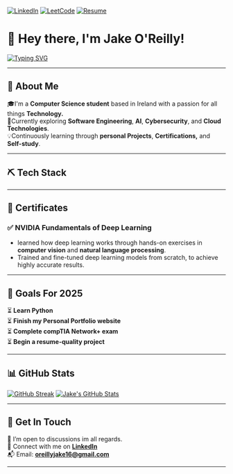 [![LinkedIn](https://img.shields.io/badge/LinkedIn-%230077B5.svg?&style=flat-square&logo=linkedin&logoColor=white)](https://www.linkedin.com/in/jake-o-reilly/)
[![LeetCode](https://img.shields.io/badge/LeetCode-FFA116?style=flat-square&logo=LeetCode&logoColor=black)](https://leetcode.com/u/Jeiri/)
[![Resume](https://img.shields.io/badge/Resume-E63946?style=flat-square&logo=adobeacrobatreader&logoColor=white)](https://drive.google.com/file/d/1ecVymjMvAs4H9JK2sRCXKlQueaC7TRkQ/view?usp=sharing)

# 👋 Hey there, I'm Jake O'Reilly!
[![Typing SVG](https://readme-typing-svg.herokuapp.com?font=&duration=2500&pause=1000&color=FFC107&width=435&lines=Computer+Scientist;Tech+Enthusiast;Software+Engineer)](https://git.io/typing-svg)

---

## 🧠 About Me

🎓I'm a **Computer Science student** based in Ireland with a passion for all things **Technology.**  
🔎Currently exploring **Software Engineering**, **AI**, **Cybersecurity**, and **Cloud Technologies**.  
💡Continuously learning through **personal Projects**, **Certifications,** and **Self-study**.

---

## ⛏️ Tech Stack

---

## 📄 Certificates

### ✅ NVIDIA Fundamentals of Deep Learning
- learned how deep learning works through hands-on exercises in **computer vision** and **natural language processing**.
- Trained and fine-tuned deep learning models from scratch, to achieve highly accurate results.

---

## 🥅 Goals For 2025

⏳ **Learn Python**  
⏳ **Finish my Personal Portfolio website**  
⏳ **Complete compTIA Network+ exam**  
⏳ **Begin a resume-quality project**

---

## 📊 GitHub Stats

[![GitHub Streak](https://github-readme-streak-stats.herokuapp.com?user=jakeoreillyy&theme=black-ice&date_format=j%20M%5B%20Y%5D&mode=weekly)](https://git.io/streak-stats)
[![Jake's GitHub Stats](https://github-readme-stats.vercel.app/api?username=jakeoreillyy&show_icons=true&theme=radical)](https://github.com/jakeoreillyy)

---

## 🤝 Get In Touch

📌 I’m open to discussions im all regards.   
🔗 Connect with me on [**LinkedIn**](https://www.linkedin.com/in/jake-o-reilly/)  
📬 Email: **oreillyjake16@gmail.com**

---
